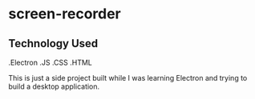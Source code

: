 # screen-recorder

## Technology Used
.Electron
.JS
.CSS
.HTML

This is just a side project built while I was learning Electron and trying to build a desktop application.
